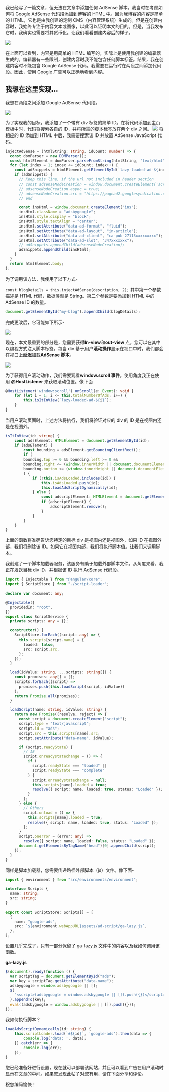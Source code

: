 我已经写了一篇文章，但无法在文章中添加任何 AdSense 脚本。我当时在考虑如何将 Google AdSense 代码段添加到博客的 HTML 中。因为我博客的内容是简单的 HTML，它也是由我创建的定制 CMS（内容管理系统）生成的。但是在创建内容时，我始终专注于内容文本或图像，以此可以证明本文的目的。但是，当我发布它时，我确实也需要将其货币化。让我们看看创建内容后的样子。

![](https://lazypanda-blog-images.s3.ap-south-1.amazonaws.com/3c9dc49056b0a9989b15b09ced13ed782509b9f0.png)

在上面可以看到，内容是用简单的 HTML 编写的，实际上是使用我创建的编辑器生成的。编辑器有一些限制，创建内容时我不能包含任何脚本标签。结果，我在创建内容时不能包含 Google AdSense 代码。我需要在运行时在两段之间添加代码段。因此，使用 Google 广告可以正确地看到内容。

## 我想在这里实现...

我想在两段之间添加 Google AdSense 代码段。

![](https://lazypanda-blog-images.s3.ap-south-1.amazonaws.com/211932d86be0a3efddfc7adb3b0e08f485fbbe40.png)

为了实现我的目标，我添加了一个带有 div 标签的简单 ID。在将代码添加到主页模板中时，代码将搜索各自的 ID，并将所需的脚本标签放在两个 div 之间。
![](https://lazypanda-blog-images.s3.ap-south-1.amazonaws.com/dcbd780a35a20801c5f7ac61301c7bbdecf52885.png)
将相应的 ID 添加到 HTML 中后，我需要搜索该 ID 并放置 AdSense JavaScript 代码。

```typescript
injectAdSense = (htmlString: string, idCount: number) => {
  const domParser = new DOMParser();
  const htmlElement = domParser.parseFromString(htmlString, "text/html");
  for (let index = 1; index <= idCount; index++) {
    const adSnippets = htmlElement.getElementById(`lazy-loaded-ad-${index}`);
    if (adSnippets) {
      // Keep this line, if the url not included in header section
      // const adsenseNodeCreation = window.document.createElement('script');
      // adsenseNodeCreation.async = true;
      // adsenseNodeCreation.src = 'https://pagead2.googlesyndication.com/pagead/js/adsbygoogle.js';
      // end

      const insHtml = window.document.createElement("ins");
      insHtml.className = "adsbygoogle";
      insHtml.style.display = "block";
      insHtml.style.textAlign = "center";
      insHtml.setAttribute("data-ad-format", "fluid");
      insHtml.setAttribute("data-ad-layout", "in-article");
      insHtml.setAttribute("data-ad-client", "ca-pub-27113xxxxxxxxx");
      insHtml.setAttribute("data-ad-slot", "347xxxxxxx");
      // adSnippets.appendChild(adsenseNodeCreation);
      adSnippets.appendChild(insHtml);
    }
  }
  return htmlElement.body;
};
```

为了调用该方法，我使用了以下方式-

`const blogDetails = this.injectAdSense(description, 2);` 其中第一个参数描述是 HTML 代码，数据类型是 String。第二个参数是要添加到 HTML 中的 AdSense ID 的数量。

```typescript
document.getElementById("my-blog").appendChild(blogDetails);
```

完成更改后，它可能如下所示-

![](https://lazypanda-blog-images.s3.ap-south-1.amazonaws.com/af4f60ef7d8a099643dd287c36b8cb119871616b.png)

现在，本文最重要的部分是，您需要获得**In-view**和**out-view** 点，您可以在其中以编程方式注入脚本标签。每当 div 基于用户**滚动操作**显示在视口中时，我们都会在视口上**延迟**加载**AdSense 脚本**。

![](https://lazypanda-blog-images.s3.ap-south-1.amazonaws.com/5ba9e0d81a5515295e7c800c13759943e1659e42.png)

为了获得用户滚动动作，我们需要观看**window.scroll 事件**。使用角度我正在使用 **@HostListener** 来获取滚动位置。像下面

```typescript
@HostListener('window:scroll') onScroll(e: Event): void {
    for (let i = 1; i <= this.totalNumberOfAds; i++) {
        this.isItInView(`lazy-loaded-ad-${i}`);
    }
}
```

当用户滚动页面时，上述方法将执行，我们将验证对应的 div 的 ID 是在视图内还是在视图外。

```typescript
isItInView(id: string) {
    const adsElement: HTMLElement = document.getElementById(id);
    if (adsElement) {
        const bounding = adsElement.getBoundingClientRect();
        if (
        bounding.top >= 0 && bounding.left >= 0 &&
        bounding.right <= (window.innerWidth || document.documentElement.clientWidth) &&
        bounding.bottom <= (window.innerHeight || document.documentElement.clientHeight)
        ) {
            if (!this.isAdsLoaded.includes(id)) {
                this.isAdsLoaded.push(id);
                this.loadAdsScriptDynamically(id);
            } else {
                const adscriptElement: HTMLElement = document.getElementById('ads');
                if (adscriptElement) {
                    adscriptElement.remove();
                }
            }
        }
    }
}
```

上面的函数将准确告诉您特定的目标 div 是视图内还是视图外，如果 ID 在视图外部，我们将删除该 ID。如果它在视图内部，我们将执行脚本值。让我们来调用脚本。

我创建了一个脚本加载器服务，该服务有助于加载外部脚本文件。从角度来看，我正在发送目标 div ID，并根据该 ID 执行 AdSense 代码段。

```typescript
import { Injectable } from "@angular/core";
import { ScriptStore } from "./script-loader";

declare var document: any;

@Injectable({
  providedIn: "root",
})
export class ScriptService {
  private scripts: any = {};

  constructor() {
    ScriptStore.forEach((script: any) => {
      this.scripts[script.name] = {
        loaded: false,
        src: script.src,
      };
    });
  }

  load(idValue: string, ...scripts: string[]) {
    const promises: any[] = [];
    scripts.forEach((script) =>
      promises.push(this.loadScript(script, idValue))
    );
    return Promise.all(promises);
  }

  loadScript(name: string, idValue: string) {
    return new Promise((resolve, reject) => {
      const script = document.createElement("script");
      script.type = "text/javascript";
      script.id = "ads";
      script.src = this.scripts[name].src;
      script.setAttribute("data-name", idValue);

      if (script.readyState) {
        // IE
        script.onreadystatechange = () => {
          if (
            script.readyState === "loaded" ||
            script.readyState === "complete"
          ) {
            script.onreadystatechange = null;
            this.scripts[name].loaded = true;
            resolve({ script: name, loaded: true, status: "Loaded" });
          }
        };
      } else {
        // Others
        script.onload = () => {
          this.scripts[name].loaded = true;
          resolve({ script: name, loaded: true, status: "Loaded" });
        };
      }
      script.onerror = (error: any) =>
        resolve({ script: name, loaded: false, status: "Loaded" });
      document.getElementsByTagName("head")[0].appendChild(script);
    });
  }
}
```

同样是脚本加载器，您需要传递路径外部脚本（js）文件。像下面-

```typescript
import { environment } from "src/environments/environment";

interface Scripts {
  name: string;
  src: string;
}

export const ScriptStore: Scripts[] = [
  {
    name: "google-ads",
    src: `${environment.webAppURL}assets/ad-script/ga-lazy.js`,
  },
];
```

设置几乎完成了，只有一部分保留了 ga-lazy.js 文件中的内容以及我如何调用该函数。

**ga-lazy.js**

```typescript
$(document).ready(function () {
  var scriptTag = document.getElementById("ads");
  var key = scriptTag.getAttribute("data-name");
  adsbygoogle = window.adsbygoogle || [];
  $(
    "<script>(adsbygoogle = window.adsbygoogle || []).push({})</script>"
  ).appendTo(key);
  eval((adsbygoogle = window.adsbygoogle || []).push({}));
});
```

我如何执行脚本？

```typescript
loadAdsScriptDynamically(id: string) {
    this.scriptLoader.load(`#${id}`, 'google-ads').then(data => {
        console.log('data: ', data);
    }).catch(err => {
        console.log(err);
    });
}
```

您已经准备好进行设置，现在就可以部署该网站，并且可以看到广告在用户滚动时显示在文章的中间。如果您发现此帖子对您有用，请在下面分享和评论。

祝您编码愉快！
